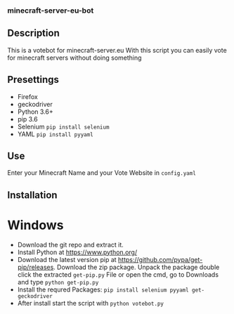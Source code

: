 ### minecraft-server-eu-bot

## Description
This is a votebot for minecraft-server.eu
With this script you can easily vote for minecraft
servers without doing something

## Presettings

- Firefox
- geckodriver
- Python 3.6+
- pip 3.6
- Selenium ```` pip install selenium ````
- YAML ```` pip install pyyaml ````


## Use
Enter your Minecraft Name and your Vote Website in ````config.yaml````

## Installation

# Windows
- Download the git repo and extract it.
- Install Python at https://www.python.org/
- Download the latest version pip at https://github.com/pypa/get-pip/releases. 
  Download the zip package. 
  Unpack the package
  double click the extracted ````get-pip.py```` File or open the cmd, go to Downloads and type ````python get-pip.py````
- Install the requred Packages: ````pip install selenium pyyaml get-geckodriver```` 
- After install start the script with ````python votebot.py````
